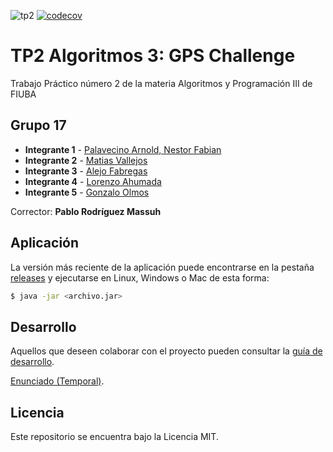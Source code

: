 ![tp2](https://github.com/NestorPala/T17-GPSChallenge/actions/workflows/build.yml/badge.svg) [![codecov](https://codecov.io/gh/NestorPala/T17-GPSChallenge/branch/main/graph/badge.svg?token=UY3NNQ18RL)](https://codecov.io/gh/NestorPala/T17-GPSChallenge)

# TP2 Algoritmos 3: GPS Challenge

Trabajo Práctico número 2 de la materia Algoritmos y Programación III de FIUBA

## Grupo 17

* **Integrante 1** - [Palavecino Arnold, Nestor Fabian](https://github.com/NestorPala)
* **Integrante 2** - [Matias Vallejos](https://github.com/MatiasTK)
* **Integrante 3** - [Alejo Fabregas](https://github.com/alejofabregas)
* **Integrante 4** - [Lorenzo Ahumada](https://github.com/lorenzoahumada)
* **Integrante 5** - [Gonzalo Olmos](https://github.com/gonzalo912)

Corrector: **Pablo Rodríguez Massuh**

## Aplicación

La versión más reciente de la aplicación puede encontrarse en la pestaña [releases](https://github.com/NestorPala/T17-GPSChallenge/releases/latest) y ejecutarse en Linux, Windows o Mac de esta forma:

```bash
$ java -jar <archivo.jar>
```

## Desarrollo

Aquellos que deseen colaborar con el proyecto pueden consultar la [guía de desarrollo](./docs/Desarrollo.md).

[Enunciado (Temporal)](https://docs.google.com/document/d/1Xu0btDnuNElhbiPMilFlYDhMnu7PMRnFV2Yui9o5rY0/edit#heading=h.m1x5u3gsbjts).

## Licencia

Este repositorio se encuentra bajo la Licencia MIT.
